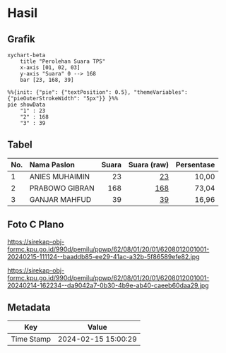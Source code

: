 # Hasil

## Grafik

```mermaid
xychart-beta
    title "Perolehan Suara TPS"
    x-axis [01, 02, 03]
    y-axis "Suara" 0 --> 168
    bar [23, 168, 39]
```

```mermaid
%%{init: {"pie": {"textPosition": 0.5}, "themeVariables": {"pieOuterStrokeWidth": "5px"}} }%%
pie showData
    "1" : 23
    "2" : 168
    "3" : 39
```

## Tabel

| No. | Nama Paslon    | Suara | Suara (raw) | Persentase |
|:--- |:-------------- | -----:| -----------:| ----------:|
| 1   | ANIES MUHAIMIN | 23    | [23][p-1]   | 10,00      |
| 2   | PRABOWO GIBRAN | 168   | [168][p-2]  | 73,04      |
| 3   | GANJAR MAHFUD  | 39    | [39][p-3]   | 16,96      |


[p-1]: https://github.com/gigit-pemilu/pemilu-2024-62-kalimantan-tengah/blob/main/pilpres/hitung-suara/sub/62-kalimantan-tengah/sub/08-sukamara/sub/01-sukamara/sub/2001-natai-sedawak/sub/001-tps/sub/paslon-1.txt
[p-2]: https://github.com/gigit-pemilu/pemilu-2024-62-kalimantan-tengah/blob/main/pilpres/hitung-suara/sub/62-kalimantan-tengah/sub/08-sukamara/sub/01-sukamara/sub/2001-natai-sedawak/sub/001-tps/sub/paslon-2.txt
[p-3]: https://github.com/gigit-pemilu/pemilu-2024-62-kalimantan-tengah/blob/main/pilpres/hitung-suara/sub/62-kalimantan-tengah/sub/08-sukamara/sub/01-sukamara/sub/2001-natai-sedawak/sub/001-tps/sub/paslon-3.txt

## Foto C Plano

https://sirekap-obj-formc.kpu.go.id/990d/pemilu/ppwp/62/08/01/20/01/6208012001001-20240215-111124--baaddb85-ee29-41ac-a32b-5f86589efe82.jpg

https://sirekap-obj-formc.kpu.go.id/990d/pemilu/ppwp/62/08/01/20/01/6208012001001-20240214-162234--da9042a7-0b30-4b9e-ab40-caeeb60daa29.jpg


## Metadata

| Key        | Value               |
| ---------- | ------------------- |
| Time Stamp | 2024-02-15 15:00:29 |



